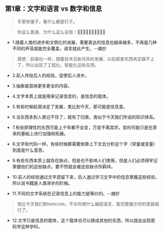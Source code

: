 ## 第1章：文字和语言 vs 数字和信息

>手里有锤子，看什么都是钉子。

>你这么普通，为什么这么自信！🤣🤣🤣😆😃😂😁😉😎😜

- 1.随着人类的进步和文明化的进展，需要表达的信息也越来越多，不再是几种不同的声音就能完全覆盖，语言就此产生。--摘抄

> 感想：前端也一样，随着技术日新月异的发展，以前那套东西肯定跟不上了，所以出现了工程化，智能化这些东西。

- 2.前人传给后人的经验，促使后人进步。

- 3.抽象能容纳更多更全的内容。

- 4.文字本质上就是用来记录信息的，是信息的载体。

- 5.有些时候起源决定了发展，类比到今天，那可能是信息差。

- 6.当东西多到人类记不住了，就有了归类，类似于今天我们所说的知识体系。

- 7.有些原理性的东西可能上千年都不会变，万变不离其宗，变的可能只是在原来的基础上进行加强和拓展。

- 8.文字和代码一样，有些时候都需要依靠上下文去分析这个字（常量或变量）到底是什么意思。

- 9.有些东西本质上就存在缺点，但是也不影响人们使用，但是人们必须得牢记掌握他们的这些缺点，要不然就会被这些缺点所羁绊。

- 10.前人的经验通过文字遗留下来，后人通过学习文字中的信息掌握这些经验，所以说书籍是人类进步的阶梯。

- 11.不同的文字系统在记录信息上的能力是等价的。--摘抄

>类比今天我们刷leetcode，不论你用什么编程语言，能完整展示你的思路就行了。

- 12.文字只是信息的载体，这个载体也可以换成其他的东西，所以就会出现密码学这种学科。















